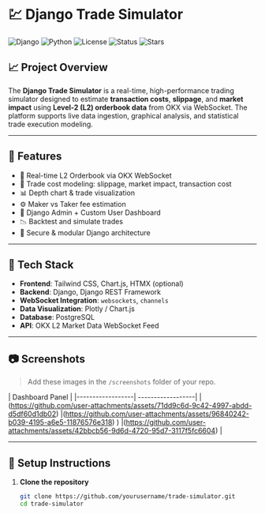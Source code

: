 # 💹 Django Trade Simulator

![Django](https://img.shields.io/badge/Django-4.x-green?logo=django)
![Python](https://img.shields.io/badge/Python-3.10+-blue?logo=python)
![License](https://img.shields.io/github/license/yourusername/trade-simulator)
![Status](https://img.shields.io/badge/Status-In%20Development-orange)
![Stars](https://img.shields.io/github/stars/yourusername/trade-simulator?style=social)

## 📈 Project Overview

The **Django Trade Simulator** is a real-time, high-performance trading simulator designed to estimate **transaction costs**, **slippage**, and **market impact** using **Level-2 (L2) orderbook data** from OKX via WebSocket. The platform supports live data ingestion, graphical analysis, and statistical trade execution modeling.

---

## 🔧 Features

- 📡 Real-time L2 Orderbook via OKX WebSocket
- 🧠 Trade cost modeling: slippage, market impact, transaction cost
- 📊 Depth chart & trade visualization
- ⚙️ Maker vs Taker fee estimation
- 📁 Django Admin + Custom User Dashboard
- 📉 Backtest and simulate trades
- 🔐 Secure & modular Django architecture

---

## 🚀 Tech Stack

- **Frontend**: Tailwind CSS, Chart.js, HTMX (optional)
- **Backend**: Django, Django REST Framework
- **WebSocket Integration**: `websockets`, `channels`
- **Data Visualization**: Plotly / Chart.js
- **Database**: PostgreSQL
- **API**: OKX L2 Market Data WebSocket Feed

---

## 📷 Screenshots

> Add these images in the `/screenshots` folder of your repo.

| Dashboard Panel | 
|------------------| ------------------|
| (https://github.com/user-attachments/assets/71dd9c6d-9c42-4997-abdd-d5df60d1db02)
 |(https://github.com/user-attachments/assets/96840242-b039-4195-a6e5-11876576e318)
)
 |(https://github.com/user-attachments/assets/42bbcb56-9d6d-4720-95d7-3117f5fc6604)
 |

---

## 🧪 Setup Instructions

1. **Clone the repository**
   ```bash
   git clone https://github.com/yourusername/trade-simulator.git
   cd trade-simulator

